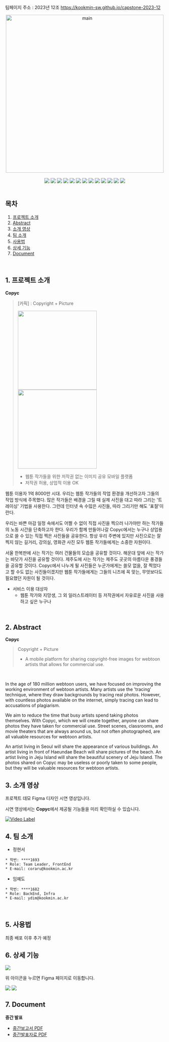 팀페이지 주소 : 2023년 12조 https://kookmin-sw.github.io/capstone-2023-12
<br/>

<div align=center>   
    <img alt="main" src="img/Copyc.png" width=500>
</div>
<br/>

<div align=center>
    <img src="https://img.shields.io/badge/JavaScript-F7DF1E?style=for-the-badge&logo=JavaScript&logoColor=black">
    <img src="https://img.shields.io/badge/CSS3-1572B6?style=for-the-badge&logo=CSS3&logoColor=white">
    <img src="https://img.shields.io/badge/React-61DAFB?style=for-the-badge&logo=React&logoColor=black">
    <img src="https://img.shields.io/badge/TypeScript-3178C6?style=for-the-badge&logo=TypeScript&logoColor=white">
    <img src="https://img.shields.io/badge/Next.js-000000?style=for-the-badge&logo=Next.js&logoColor=white">
    <img src="https://img.shields.io/badge/Yarn-2C8EBB?style=for-the-badge&logo=Yarn&logoColor=white">
    <img src="https://img.shields.io/badge/Node.js-339933?style=for-the-badge&logo=Node.js&logoColor=white">
    <img src="https://img.shields.io/badge/Python-3776AB?style=for-the-badge&logo=Python&logoColor=white">
    <img src="https://img.shields.io/badge/Django-092E20?style=for-the-badge&logo=Django&logoColor=white">
    <img src="https://img.shields.io/badge/Rest-A30200?style=for-the-badge&logo=&logoColor=white">
    <img src="https://img.shields.io/badge/AWS-232F3E?style=for-the-badge&logo=AmazonAWS&logoColor=white">
    <img src="https://img.shields.io/badge/Git-F05032?style=for-the-badge&logo=Git&logoColor=white">
    <img src="https://img.shields.io/badge/GitHub-181717?style=for-the-badge&logo=GitHub&logoColor=white">
</div>
<br/>

## 목차

1. [프로젝트 소개](#1-프로젝트-소개)
2. [Abstract](#2-abstract)
3. [소개 영상](#3-소개-영상)
4. [팀 소개](#4-팀-소개)
5. [사용법](#5-사용법)
6. [상세 기능](#6-상세-기능)
7. [Document](#7-document)
<br/>

## 1. 프로젝트 소개

**Copyc**
> [카픽] : Copyright + Picture
> 
> <img src="img/MainPage.png" width=250> <img src="img/InPage.png" width=250>
> - 웹툰 작가들을 위한 저작권 없는 이미지 공유 모바일 플랫폼
> - 저작권 허용, 상업적 이용 OK


웹툰 이용자 1억 8000만 시대.
우리는 웹툰 작가들의 작업 환경을 개선하고자 그들의 작업 방식에 주목했다.
많은 작가들은 배경을 그릴 때 실제 사진을 대고 따라 그리는 '트레이싱' 기법을 사용한다.
그런데 인터넷 속 수많은 사진들, 따라 그리기만 해도 '표절'이란다.

우리는 바쁜 마감 일정 속에서도 어쩔 수 없이 직접 사진을 찍으러 나가야만 하는 작가들의 노동 시간을 단축하고자 한다.
우리가 함께 만들어나갈 Copyc에서는 누구나 상업용으로 쓸 수 있는 직접 찍은 사진들을 공유한다.
항상 우리 주변에 있지만 사진으로는 잘 찍지 않는 길거리, 강의실, 영화관 사진 모두 웹툰 작가들에게는 소중한 자원이다.

서울 한복판에 사는 작가는 여러 건물들의 모습을 공유할 것이다.
해운대 앞에 사는 작가는 바닷가 사진을 공유할 것이다.
제주도에 사는 작가는 제주도 곳곳의 아름다운 풍경들을 공유할 것이다.
Copyc에서 나누게 될 사진들은 누군가에게는 쓸모 없을, 잘 찍었다고 할 수도 없는 사진들이겠지만 웹툰 작가들에게는 그들의 니즈에 꼭 맞는, 무엇보다도 필요했던 자원이 될 것이다.


- 서비스 이용 대상자
    - 웹툰 작가와 지망생, 그 외 일러스트레이터 등 저작권에서 자유로운 사진을 사용하고 싶은 누구나
<br/>

## 2. Abstract

**Copyc**
> Copyright + Picture
> - A mobile platform for sharing copyright-free images for webtoon artists that allows for commercial use.
<br/>

In the age of 180 million webtoon users, we have focused on improving the working environment of webtoon artists. Many artists use the 'tracing' technique, where they draw backgrounds by tracing real photos. However, with countless photos available on the internet, simply tracing can lead to accusations of plagiarism.

We aim to reduce the time that busy artists spend taking photos themselves. With Copyc, which we will create together, anyone can share photos they have taken for commercial use. Street scenes, classrooms, and movie theaters that are always around us, but not often photographed, are all valuable resources for webtoon artists.

An artist living in Seoul will share the appearance of various buildings. An artist living in front of Haeundae Beach will share pictures of the beach. An artist living in Jeju Island will share the beautiful scenery of Jeju Island. The photos shared on Copyc may be useless or poorly taken to some people, but they will be valuable resources for webtoon artists.
<br/>

## 3. 소개 영상
프로젝트 데모 Figma 디자인 시연 영상입니다.

시연 영상에서는 **Copyc**에서 제공될 기능들을 미리 확인하실 수 있습니다.

[![Video Label](http://img.youtube.com/vi/vuvmn3MwAls/0.jpg)](https://youtu.be/vuvmn3MwAls)

## 4. 팀 소개

- 정현서

```
* 학번: ****1693
* Role: Team Leader, FrontEnd
* E-mail: coraru@kookmin.ac.kr
```


- 임예도

```
* 학번: ****1682
* Role: BackEnd, Infra
* E-mail: ydim@kookmin.ac.kr
```
<br/>

## 5. 사용법

최종 배포 이후 추가 예정
<br/>

## 6. 상세 기능
[<img src="https://img.shields.io/badge/Figma-F24E1E?style=for-the-badge&logo=Figma&logoColor=white">](https://www.figma.com/file/8diQISW7sASCoCX9au06pY/Untitled?node-id=0%3A1&t=eLfRtNymkIzxVkie-1)

위 아이콘을 누르면 Figma 페이지로 이동합니다.

<img src="img/1.png">
<img src="img/2.png">

## 7. Document
**중간 발표**
- [중간보고서 PDF](https://drive.google.com/file/d/12mVLmLgrs-cM3martpn90DJj2BWDxbky/view?usp=share_link)
- [중간발표자료 PDF](https://drive.google.com/file/d/1F9brloHz6PgaKsG11iMcyqmsTgwyOUM1/view?usp=share_link)
